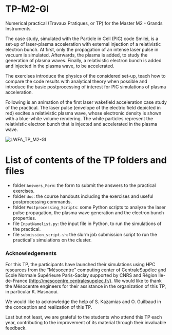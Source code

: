 # TP-M2-GI
Numerical practical (Travaux Pratiques, or TP) for the Master M2 - Grands Instruments.

The case study, simulated with the Particle in Cell (PIC) code Smilei, is a set-up of laser-plasma acceleration with external injection of a relativistic electron bunch. At first, only the propagation of an intense laser pulse in vacuum is simulated. Afterwards, the plasma is added, to study the generation of plasma waves. Finally, a relativistic electron bunch is added and injected in the plasma wave, to be accelerated.

The exercises introduce the physics of the considered set-up, teach how to compare the code results with analytical theory when possible and introduce the basic postprocessing of interest for PIC simulations of plasma acceleration. 


Following is an animation of the first laser wakefield acceleration case study of the practical.
The laser pulse (envelope of the electric field depicted in red) excites a relativistic plasma wave, whose electronic density is shown with a blue-white volume rendering.
The white particles represent the relativistic electron bunch that is injected and accelerated in the plasma wave.

![LWFA_TP_M2-GI](https://user-images.githubusercontent.com/9608804/191453308-a7670636-b676-4b1f-a1b4-dbf6b81d895a.gif)


# List of contents of the TP folders and files
- folder `Answers_Form`: the form to submit the answers to the practical exercises.
- folder `doc`: the course handouts including the exercises and useful postprocessing commands.
- folder `Postprocessing_Scripts`: some Python scripts to analyze the laser pulse propagation, the plasma wave generation and the electron bunch properties.
- file `InputNamelist.py`: the input file in Python, to run the simulations of the practical.
- file `submission_script.sh`: the slurm job submission script to run the practical's simulations on the cluster.


### Acknowledgements

For this TP, the participants have launched their simulations using HPC resources 
from the “Mésocentre” computing center of CentraleSupélec and 
École Normale Supérieure Paris-Saclay supported by CNRS and Région Île-de-France 
(http://mesocentre.centralesupelec.fr/).
We would like to thank the Mésocentre engineers for their assistance in the organization
of this TP, in particular K. Hasnaoui.

We would like to acknowledge the help of S. Kazamias and O. Guilbaud in the conception and realization of this TP.

Last but not least, we are grateful to the students who attend this TP each year,
contributing to the improvement of its material through their 
invaluable feedback.
